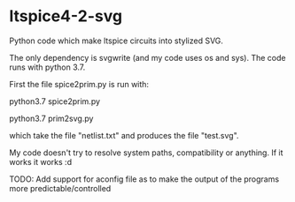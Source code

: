 # ltspice4-2-svg
Python code which make ltspice circuits into stylized SVG.

The only dependency is svgwrite (and my code uses os and sys).
The code runs with python 3.7.

First the file spice2prim.py is run with:

    
  python3.7 spice2prim.py

  python3.7 prim2svg.py

which take the file "netlist.txt" and produces the file "test.svg".

My code doesn't try to resolve system paths, compatibility or anything. If it works it works :d


TODO:
Add support for aconfig file as to make the output of the programs more predictable/controlled

